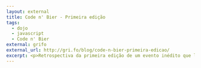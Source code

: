 ```yaml
---
layout: external
title: Code n' Bier - Primeira edição
tags:
  - dojo
  - javascript
  - Code n' Bier
external: grifo
external_url: http://gri.fo/blog/code-n-bier-primeira-edicao/
excerpt: <p>Retrospectiva da primeira edição de um evento inédito que leva programação a um ambiente de descontração do bom e velho bar. Aprendizado, integração e diversão são os principais objetivos.</p>
---
```

